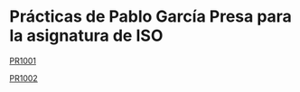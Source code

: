 # Prácticas de Pablo García Presa para la asignatura de ISO

[PR1001](pr1001/pr1001.md)

[PR1002](pr1002/pr1002.md)